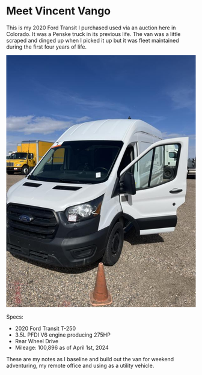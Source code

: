# Meet Vincent Vango

This is my 2020 Ford Transit I purchased used via an auction here in Colorado. It was a Penske truck in its previous life. The van was a little scraped and dinged up when I picked it up but it was fleet maintained during the first four years of life.

![new van day](assets/van-day-01.JPG)

Specs:

- 2020 Ford Transit T-250
- 3.5L PFDI V6 engine producing 275HP
- Rear Wheel Drive
- Mileage: 100,896 as of April 1st, 2024

These are my notes as I baseline and build out the van for weekend adventuring, my remote office and using as a utility vehicle.